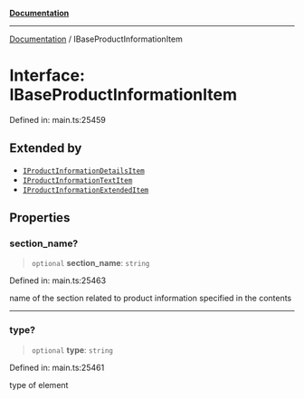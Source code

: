 [**Documentation**](../README.md)

***

[Documentation](../README.md) / IBaseProductInformationItem

# Interface: IBaseProductInformationItem

Defined in: main.ts:25459

## Extended by

- [`IProductInformationDetailsItem`](IProductInformationDetailsItem.md)
- [`IProductInformationTextItem`](IProductInformationTextItem.md)
- [`IProductInformationExtendedItem`](IProductInformationExtendedItem.md)

## Properties

### section\_name?

> `optional` **section\_name**: `string`

Defined in: main.ts:25463

name of the section related to product information specified in the contents

***

### type?

> `optional` **type**: `string`

Defined in: main.ts:25461

type of element
